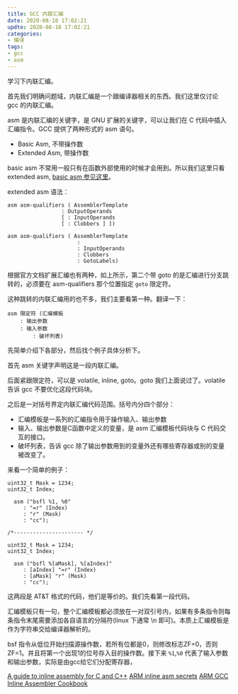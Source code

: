 ```yaml
---
title: GCC 内联汇编
date: 2020-08-18 17:02:21
updte: 2020-08-18 17:02:21
categories:
- 编译
tags:
- gcc
- asm
---
```

学习下内联汇编。

<!--more-->

首先我们明确问题域，内联汇编是一个跟编译器相关的东西。我们这里仅讨论 gcc 的内联汇编。

asm 是内联汇编的关键字，是 GNU 扩展的关键字，可以让我们在 C 代码中插入汇编指令。GCC 提供了两种形式的 asm 语句。
- Basic Asm, 不带操作数
- Extended Asm, 带操作数

basic asm 不常用一般只有在函数外部使用的时候才会用到。所以我们这里只看 extended asm, [basic asm 参见这里](https://gcc.gnu.org/onlinedocs/gcc/Basic-Asm.html#Basic-Asm)。

extended asm 语法：
```
asm asm-qualifiers ( AssemblerTemplate 
                 : OutputOperands 
                 [ : InputOperands
                 [ : Clobbers ] ])

asm asm-qualifiers ( AssemblerTemplate 
                      : 
                      : InputOperands
                      : Clobbers
                      : GotoLabels)
```
根据官方文档扩展汇编也有两种，如上所示，第二个带 goto 的是汇编进行分支跳转的，必须要在 asm-qualifiers 那个位置指定 `goto` 限定符。

这种跳转的内联汇编用的也不多，我们主要看第一种。翻译一下：

```
asm 限定符 (汇编模板
	: 输出参数
	: 输入参数
        : 破坏列表)
```
先简单介绍下各部分，然后找个例子具体分析下。

首先 asm 关键字声明这是一段内联汇编。

后面紧跟限定符，可以是 volatile, inline, goto。goto 我们上面说过了。volatile 告诉 gcc 不要优化这段代码块。

之后是一对括号界定内联汇编代码范围。括号内分四个部分：
- 汇编模板是一系列的汇编指令用于操作输入、输出参数
- 输入、输出参数是C函数中定义的变量，是 asm 汇编模板代码块与 C 代码交互的接口。
- 破坏列表，告诉 gcc 除了输出参数用到的变量外还有哪些寄存器或别的变量被改变了。

来看一个简单的例子：
```
uint32_t Mask = 1234;
uint32_t Index;

  asm ("bsfl %1, %0"
     : "=r" (Index)
     : "r" (Mask)
     : "cc");

/*---------------------- */

uint32_t Mask = 1234;
uint32_t Index;

  asm ("bsfl %[aMask], %[aIndex]"
     : [aIndex] "=r" (Index)
     : [aMask] "r" (Mask)
     : "cc");

```
这两段是 AT&T 格式的代码，他们是等价的。我们先看第一段代码。

汇编模板只有一句，整个汇编模板都必须放在一对双引号内，如果有多条指令则每条指令末尾需要添加各自语言的分隔符(linux 下通常 \n 即可)。本质上汇编模板是作为字符串交给编译器解析的。

bsf 指令从低位开始扫描源操作数，若所有位都是0，则修改标志ZF=0，否则ZF=1。并且将第一个出现1的位号存入目的操作数。接下来 `%1`,`%0` 代表了输入参数和输出参数，实际是由gcc给它们分配寄存器，




[A guide to inline assembly for C and C++](https://www.ibm.com/developerworks/rational/library/inline-assembly-c-cpp-guide/index.html)
[ARM inline asm secrets](https://hardwarebug.org/2010/07/06/arm-inline-asm-secrets/)
[ARM GCC Inline Assembler Cookbook](http://www.ethernut.de/en/documents/arm-inline-asm.html)
